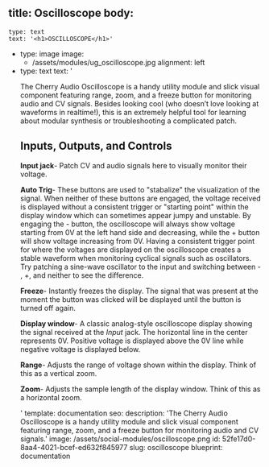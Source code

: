 title: Oscilloscope
body:
  -
    type: text
    text: '<h1>OSCILLOSCOPE</h1>'
  -
    type: image
    image:
      - /assets/modules/ug_oscilloscope.jpg
    alignment: left
  -
    type: text
    text: '<p>The Cherry Audio Oscilloscope is a handy utility module and slick visual component featuring range, zoom, and a freeze button for monitoring audio and CV signals. Besides looking cool (who doesn’t love looking at waveforms in realtime!), this is an extremely helpful tool for learning about modular synthesis or troubleshooting a complicated patch.&nbsp;</p><h2><strong>Inputs, Outputs, and Controls</strong></h2><p><strong>Input jack</strong>- Patch CV and audio signals here to visually monitor their voltage.<strong><br></strong></p><p><strong>Auto Trig</strong>- These buttons are used to "stabalize" the visualization of the signal. When neither of these buttons are engaged, the voltage received is displayed without a consistent trigger or "starting point" within the display window which can sometimes appear jumpy and unstable. By engaging the <em>-</em> button, the oscilloscope will always show voltage starting from 0V at the left hand side and decreasing, while the + button will show voltage increasing from 0V. Having a consistent trigger point for where the voltages are displayed on the oscilloscope creates a stable waveform when monitoring cyclical signals such as oscillators. Try patching a sine-wave oscillator to the input and switching between - , +, and neither to see the difference.</p><p><strong>Freeze</strong>- Instantly freezes the display. The signal that was present at the moment the button was clicked will be displayed until the button is turned off again.<strong><br></strong></p><p><strong>Display window</strong>- A classic analog-style oscilloscope display showing the signal received at the <em>Input</em> jack. The horizontal line in the center represents 0V. Positive voltage is displayed above the 0V line while negative voltage is displayed below.<strong><br></strong></p><p><strong>Range</strong>- Adjusts the range of voltage shown within the display. Think of this as a vertical zoom.<strong><br></strong></p><p><strong>Zoom</strong>- Adjusts the sample length of the display window. Think of this as a horizontal zoom.<strong><br></strong></p>'
template: documentation
seo:
  description: 'The Cherry Audio Oscilloscope is a handy utility module and slick visual component featuring range, zoom, and a freeze button for monitoring audio and CV signals.'
  image: /assets/social-modules/oscilloscope.png
id: 52fe17d0-8aa4-4021-bcef-ed632f845977
slug: oscilloscope
blueprint: documentation
